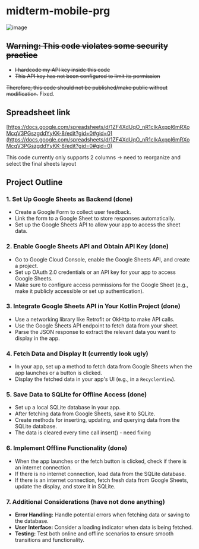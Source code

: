 # midterm-mobile-prg

![image](https://github.com/user-attachments/assets/5eabea97-f327-4116-80b4-702a4561f8a6)

## ~~Warning: This code violates some security practice~~
- ~~I hardcode my API key inside this code~~
- ~~This API key has not been configured to limit its permission~~

~~Therefore, this code should not be published/make public without modification.~~
Fixed.

## Spreadsheet link
[https://docs.google.com/spreadsheets/d/1ZF4XdUqO_nR1cIkAxppI6mRXoMcqV3PGszgddYyKK-8/edit?gid=0#gid=0](https://docs.google.com/spreadsheets/d/1ZF4XdUqO_nR1cIkAxppI6mRXoMcqV3PGszgddYyKK-8/edit?gid=0#gid=0)

This code currently only supports 2 columns -> need to reorganize and select the final sheets layout

## Project Outline
### 1. **Set Up Google Sheets as Backend** (done)

- Create a Google Form to collect user feedback.
- Link the form to a Google Sheet to store responses automatically.
- Set up the Google Sheets API to allow your app to access the sheet data.

### 2. **Enable Google Sheets API and Obtain API Key** (done)

- Go to Google Cloud Console, enable the Google Sheets API, and create a project.
- Set up OAuth 2.0 credentials or an API key for your app to access Google Sheets.
- Make sure to configure access permissions for the Google Sheet (e.g., make it publicly accessible or set up authentication).

### 3. **Integrate Google Sheets API in Your Kotlin Project** (done)

- Use a networking library like Retrofit or OkHttp to make API calls.
- Use the Google Sheets API endpoint to fetch data from your sheet.
- Parse the JSON response to extract the relevant data you want to display in the app.

### 4. **Fetch Data and Display It** (currently look ugly)

- In your app, set up a method to fetch data from Google Sheets when the app launches or a button is clicked.
- Display the fetched data in your app's UI (e.g., in a `RecyclerView`).

### 5. **Save Data to SQLite for Offline Access** (done)

- Set up a local SQLite database in your app.
- After fetching data from Google Sheets, save it to SQLite.
- Create methods for inserting, updating, and querying data from the SQLite database.
- The data is cleared every time call insert() - need fixing

### 6. **Implement Offline Functionality** (done)

- When the app launches or the fetch button is clicked, check if there is an internet connection.
- If there is no internet connection, load data from the SQLite database.
- If there is an internet connection, fetch fresh data from Google Sheets, update the display, and store it in SQLite.

### 7. **Additional Considerations** (have not done anything)

- **Error Handling:** Handle potential errors when fetching data or saving to the database.
- **User Interface:** Consider a loading indicator when data is being fetched.
- **Testing:** Test both online and offline scenarios to ensure smooth transitions and functionality.
